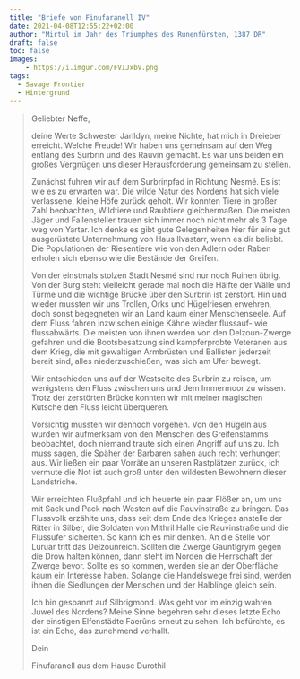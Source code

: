 ```yaml
---
title: "Briefe von Finufaranell IV"
date: 2021-04-08T12:55:22+02:00
author: "Mirtul im Jahr des Triumphes des Runenfürsten, 1387 DR"
draft: false
toc: false
images:
    - https://i.imgur.com/FVIJxbV.png
tags: 
  - Savage Frontier
  - Hintergrund
---
```


>Geliebter Neffe,
>
>deine Werte Schwester Jarildyn, meine Nichte, hat mich in Dreieber erreicht. Welche Freude! Wir haben uns gemeinsam auf den Weg entlang des Surbrin und des Rauvin gemacht. Es war uns beiden ein großes Vergnügen uns dieser Herausforderung gemeinsam zu stellen.
>
>Zunächst fuhren wir auf dem Surbrinpfad in Richtung Nesmé. Es ist wie es zu erwarten war. Die wilde Natur des Nordens hat sich viele verlassene, kleine Höfe zurück geholt. Wir konnten Tiere in großer Zahl beobachten, Wildtiere und Raubtiere gleichermaßen. Die meisten Jäger und Fallensteller trauen sich immer noch nicht mehr als 3 Tage weg von Yartar. Ich denke es gibt gute Gelegenheiten hier für eine gut ausgerüstete Unternehmung von Haus Ilvastarr, wenn es dir beliebt. Die Populationen der Riesentiere wie von den Adlern oder Raben erholen sich ebenso wie die Bestände der Greifen.
>
>Von der einstmals stolzen Stadt Nesmé sind nur noch Ruinen übrig. Von der Burg steht vielleicht gerade mal noch die Hälfte der Wälle und Türme und die wichtige Brücke über den Surbrin ist zerstört. Hin und wieder mussten wir uns Trollen, Orks und Hügelriesen erwehren, doch sonst begegneten wir an Land kaum einer Menschenseele. Auf dem Fluss fahren inzwischen einige Kähne wieder flussauf- wie flussabwärts. Die meisten von ihnen werden von den Delzoun-Zwerge gefahren und die Bootsbesatzung sind kampferprobte Veteranen aus dem Krieg, die mit gewaltigen Armbrüsten und Ballisten jederzeit bereit sind, alles niederzuschießen, was sich am Ufer bewegt.
>
>Wir entschieden uns auf der Westseite des Surbrin zu reisen, um wenigstens den Fluss zwischen uns und dem Immermoor zu wissen. Trotz der zerstörten Brücke konnten wir mit meiner magischen Kutsche den Fluss leicht überqueren.
>
>Vorsichtig mussten wir dennoch vorgehen. Von den Hügeln aus wurden wir aufmerksam von den Menschen des Greifenstamms beobachtet, doch niemand traute sich einen Angriff auf uns zu. Ich muss sagen, die Späher der Barbaren sahen auch recht verhungert aus. Wir ließen ein paar Vorräte an unseren Rastplätzen zurück, ich vermute die Not ist auch groß unter den wildesten Bewohnern dieser Landstriche.
>
>Wir erreichten Flußpfahl und ich heuerte ein paar Flößer an, um uns mit Sack und Pack nach Westen auf die Rauvinstraße zu bringen. Das Flussvolk erzählte uns, dass seit dem Ende des Krieges anstelle der Ritter in Silber, die Soldaten von Mithril Halle die Rauvinstraße und die Flussufer sicherten. So kann ich es mir denken. An die Stelle von Luruar tritt das Delzounreich. Sollten die Zwerge Gauntlgrym gegen die Drow halten können, dann steht im Norden die Herrschaft der Zwerge bevor. Sollte es so kommen, werden sie an der Oberfläche kaum ein Interesse haben. Solange die Handelswege frei sind, werden ihnen die Siedlungen der Menschen und der Halblinge gleich sein.
>
>Ich bin gespannt auf Silbrigmond. Was geht vor im einzig wahren Juwel des Nordens? Meine Sinne begehren sehr dieses letzte Echo der einstigen Elfenstädte Faerûns erneut zu sehen. Ich befürchte, es ist ein Echo, das zunehmend verhallt.
>
>Dein
>
>Finufaranell aus dem Hause Durothil

